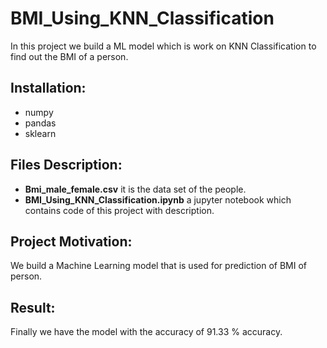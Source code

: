 # BMI_Using_KNN_Classification
In this project we build a ML model which is work on KNN Classification to find out the BMI of a person.

## Installation:
* numpy
* pandas
* sklearn

## Files Description:
* **Bmi_male_female.csv** it is the data set of the people.
* **BMI_Using_KNN_Classification.ipynb** a jupyter notebook which contains code of this project with description.

## Project Motivation:
We build a Machine Learning model that is used for prediction of BMI of person.

## Result:
Finally we have the model with the accuracy of 91.33 % accuracy.
